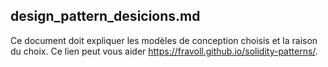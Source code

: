 ## design_pattern_desicions.md
Ce document doit expliquer les modèles de conception choisis et la raison du choix. Ce lien peut vous aider https://fravoll.github.io/solidity-patterns/. 